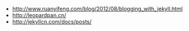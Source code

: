 
- http://www.ruanyifeng.com/blog/2012/08/blogging_with_jekyll.html
- http://leopardpan.cn/
- http://jekyllcn.com/docs/posts/